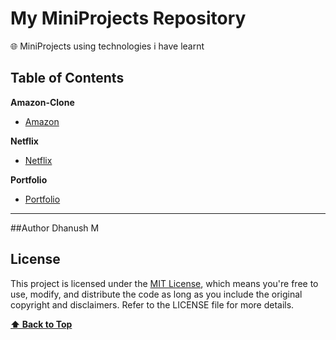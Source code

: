 # My MiniProjects Repository

🌐 MiniProjects using technologies i have learnt

## Table of Contents

**Amazon-Clone**

- [Amazon](https://github.com/duhnush/MiniProjects/tree/27aebf5e502a647516cd9811ca626d475cb85c47/amazon-clone)

**Netflix**

- [Netflix](https://github.com/duhnush/MiniProjects/tree/27aebf5e502a647516cd9811ca626d475cb85c47/netflix-clone)

**Portfolio**

- [Portfolio](https://github.com/duhnush/MiniProjects/tree/27aebf5e502a647516cd9811ca626d475cb85c47/personal-portfolio)



---

##Author
Dhanush M

## License

This project is licensed under the [MIT License](LICENSE), which means you're free to use, modify, and distribute the code as long as you include the original copyright and disclaimers. Refer to the LICENSE file for more details.

**[⬆ Back to Top](#table-of-contents)**
